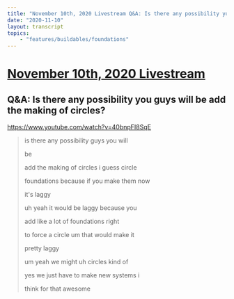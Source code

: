```yaml
---
title: "November 10th, 2020 Livestream Q&A: Is there any possibility you guys will be add the making of circles?"
date: "2020-11-10"
layout: transcript
topics:
    - "features/buildables/foundations"
---
```

# [November 10th, 2020 Livestream](../2020-11-10.md)
## Q&A: Is there any possibility you guys will be add the making of circles?
https://www.youtube.com/watch?v=40bnpFI8SqE
> is there any possibility guys you will
> 
> be
> 
> add the making of circles i guess circle
> 
> foundations because if you make them now
> 
> it's laggy
> 
> uh yeah it would be laggy because you
> 
> add like a lot of foundations right
> 
> to force a circle um that would make it
> 
> pretty laggy
> 
> um yeah we might uh circles kind of
> 
> yes we just have to make new systems i
> 
> think for that awesome
> 
